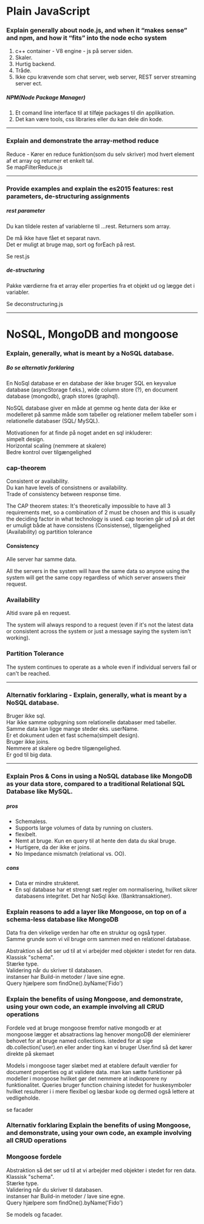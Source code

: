# Plain JavaScript
### Explain generally about node.js, and when it “makes sense” and npm, and how it “fits” into the node echo system
1. c++ container - V8 engine - js på server siden. 
2. Skaler.  
3. Hurtig backend.  
4. Tråde.  
5. Ikke cpu krævende som chat server, web server, REST server streaming server ect. 

##### NPM(Node Package Manager)
1. Et comand line interface til at tilføje packages til din applikation.
2. Det kan være tools, css libraries eller du kan dele din kode. 

---

### Explain and demonstrate the array-method reduce
Reduce - Kører en reduce funktion(som du selv skriver) mod hvert element af et array og returner et enkelt tal.  
Se mapFilterReduce.js  

---

### Provide examples and explain the es2015 features:  rest parameters, de-structuring assignments
##### rest parameter
Du kan tildele resten af variablerne til ...rest. Returners som array.  

De må ikke have fået et separat navn.  
Det er muligt at bruge map, sort og forEach på rest.  

Se rest.js  

##### de-structuring
Pakke værdierne fra et array eller properties fra et objekt ud og lægge det i variabler.  

Se deconstructuring.js

---

# NoSQL, MongoDB and mongoose
### Explain, generally, what is meant by a NoSQL database.
##### Bo se alternativ forklaring
En NoSql database er en database der ikke bruger SQL en keyvalue database (asyncStorage f.eks.), wide column store (?),  en document database (mongodb), graph stores (graphql).  

NoSQL database giver en måde at gemme og hente data der ikke er modelleret på samme måde som tabeller og relationer mellem tabeller som i relationelle databaser (SQL/ MySQL).  

Motivationen for at finde på noget andet en sql inkluderer:  
  simpelt design.  
  Horizontal scaling (nemmere at skalere)  
  Bedre kontrol over tilgængelighed  

### cap-theorem
Consistent or availability.  
Du kan have levels of consistnens or availability.  
Trade of consistency between response time.  
  
The CAP theorem states:
It's theoretically impossible to have all 3 requirements met, so a combination of 2 must be chosen and this is usually the deciding factor in what technology is used. 
cap teorien går ud på at det er umuligt både at have consistens (Consistense), tilgængelighed (Availability) og partition tolerance 

#### Consistency
Alle server har samme data.  

All the servers in the system will have the same data so anyone using the system will get the same copy regardless of which server answers their request.

### Availability
Altid svare på en request.  

The system will always respond to a request (even if it's not the latest data or consistent across the system or just a message saying the system isn't working).

### Partition Tolerance  
The system continues to operate as a whole even if individual servers fail or can't be reached.  

---
### Alternativ forklaring - Explain, generally, what is meant by a NoSQL database.
Bruger ikke sql.  
Har ikke samme opbygning som relationelle databaser med tabeller.  
Samme data kan ligge mange steder eks. userName.  
Er et dokument uden et fast schema(simpelt design).  
Bruger ikke joins.  
Nemmere at skalere og bedre tilgængelighed.  
Er god til big data.  

---
### Explain Pros & Cons in using a NoSQL database like MongoDB as your data store, compared to a traditional Relational SQL Database like MySQL.
##### pros  
- Schemaless.  
- Supports large volumes of data by running on clusters.  
- flexibelt.   
- Nemt at bruge. Kun en query til at hente den data du skal bruge.    
- Hurtigere, da der ikke er joins.  
- No Impedance mismatch (relational vs. OO).  

##### cons 
- Data er mindre strukteret.  
- En sql database har et strengt sæt regler om normalisering, hvilket sikrer databasens integritet. Det har NoSql ikke. (Banktransaktioner).  

### Explain reasons to add a layer like Mongoose, on top on of a schema-less database like MongoDB
Data fra den virkelige verden har ofte en struktur og også typer.  
Samme grunde som vi vil bruge orm sammen med en relationel database.  

Abstraktion så det ser ud til at vi arbejder med objekter i stedet for ren data.  
Klassisk "schema".  
Stærke type.  
Validering når du skriver til databasen.  
instanser har Build-in metoder / lave sine egne.  
Query hjælpere som findOne().byName('Fido')  


### Explain the benefits of using Mongoose, and demonstrate, using your own code, an example involving all CRUD operations
Fordele ved at bruge mongoose fremfor native mongodb er at  
mongoose lægger et absatractions lag henover mongoDB der eleminierer behovet for at bruge named collections. isteded for at sige db.collection('user).en eller ander ting kan vi bruger User.find så det kører direkte på skemaet

Models i mongoose tager slæbet med at etablere default værdier for document properties og at validere data. 
man kan sætte funktioner på modeller i mongoose hvilket gør det nemmere at indkoporere ny funktionalitet. 
Queries bruger function chaining istedet for huskesymboler hvilket resulterer i i mere flexibel og læsbar kode og dermed også lettere at vedligeholde.  

se facader

### Alternativ forklaring Explain the benefits of using Mongoose, and demonstrate, using your own code, an example involving all CRUD operations
### Mongoose fordele
Abstraktion så det ser ud til at vi arbejder med objekter i stedet for ren data.  
Klassisk "schema".  
Stærke type.  
Validering når du skriver til databasen.  
instanser har Build-in metoder / lave sine egne.  
Query hjælpere som findOne().byName('Fido')  

Se models og facader.  
